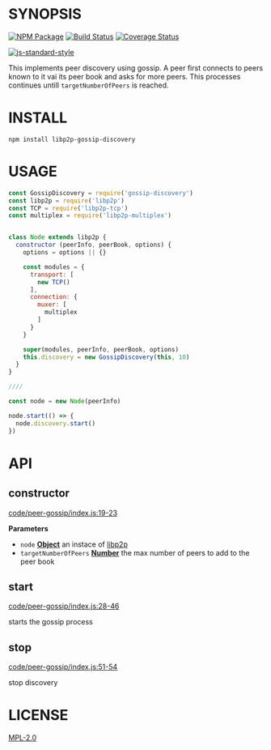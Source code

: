 # SYNOPSIS 

[![NPM Package](https://img.shields.io/npm/v/libp2p-gossip-discovery.svg?style=flat-square)](https://www.npmjs.org/package/libp2p-gossip-discovery)
[![Build Status](https://img.shields.io/travis/dfinity/js-libp2p-gossip-discovery.svg?branch=master&style=flat-square)](https://travis-ci.org/dfinity/js-libp2p-gossip-discovery)
[![Coverage Status](https://img.shields.io/coveralls/dfinity/js-libp2p-gossip-discovery.svg?style=flat-square)](https://coveralls.io/r/dfinity/js-libp2p-gossip-discovery)

[![js-standard-style](https://cdn.rawgit.com/feross/standard/master/badge.svg)](https://github.com/feross/standard)  

This implements peer discovery using gossip. A peer first connects to peers
known to it vai its peer book and asks for more peers. This processes continues
untill `targetNumberOfPeers` is reached.

# INSTALL
`npm install libp2p-gossip-discovery`

# USAGE

```javascript
const GossipDiscovery = require('gossip-discovery')
const libp2p = require('libp2p')
const TCP = require('libp2p-tcp')
const multiplex = require('libp2p-multiplex')


class Node extends libp2p {
  constructor (peerInfo, peerBook, options) {
    options = options || {}

    const modules = {
      transport: [
        new TCP()
      ],
      connection: {
        muxer: [
          multiplex
        ]
      }
    }

    super(modules, peerInfo, peerBook, options)
    this.discovery = new GossipDiscovery(this, 10)
  }
}

////

const node = new Node(peerInfo)

node.start(() => {
  node.discovery.start()
})

```

# API
## constructor

[code/peer-gossip/index.js:19-23](https://github.com/wanderer/dot-files/blob/b814be3a626a84f10652c9f2abfdbc0de7cd5f04/code/peer-gossip/index.js#L19-L23 "Source code on GitHub")

**Parameters**

-   `node` **[Object](https://developer.mozilla.org/en-US/docs/Web/JavaScript/Reference/Global_Objects/Object)** an instace of [libp2p](https://github.com/libp2p/js-libp2p)
-   `targetNumberOfPeers` **[Number](https://developer.mozilla.org/en-US/docs/Web/JavaScript/Reference/Global_Objects/Number)** the max number of peers to add to the peer book

## start

[code/peer-gossip/index.js:28-46](https://github.com/wanderer/dot-files/blob/b814be3a626a84f10652c9f2abfdbc0de7cd5f04/code/peer-gossip/index.js#L28-L46 "Source code on GitHub")

starts the gossip process

## stop

[code/peer-gossip/index.js:51-54](https://github.com/wanderer/dot-files/blob/b814be3a626a84f10652c9f2abfdbc0de7cd5f04/code/peer-gossip/index.js#L51-L54 "Source code on GitHub")

stop discovery

# LICENSE
[MPL-2.0](https://tldrlegal.com/license/mozilla-public-license-2.0-(mpl-2))
